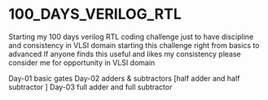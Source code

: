 # 100_DAYS_VERILOG_RTL
Starting my 100 days verilog RTL coding challenge 
just to have discipline and consistency in VLSI domain starting this challenge right from basics to advanced 
If anyone finds this useful and likes my consistency please consider me for opportunity in VLSI domain

Day-01 basic gates 
Day-02 adders & subtractors [half adder and half subtractor ]
Day-03 full adder and full subtractor 

